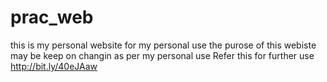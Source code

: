# prac_web

this is my personal website for my personal use the purose of this webiste may be keep on changin as per my personal use 
Refer this for further use http://bit.ly/40eJAaw 
